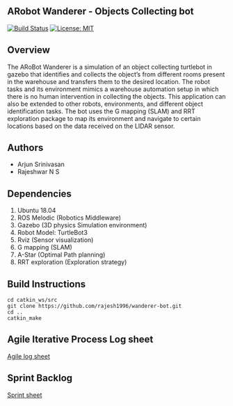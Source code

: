 ## ARobot Wanderer - Objects Collecting bot
[![Build Status](https://travis-ci.org/rajesh1996/wanderer-bot.svg?branch=iteration_1)](https://travis-ci.org/rajesh1996/wanderer-bot)
[![License: MIT](https://img.shields.io/badge/License-MIT-blue.svg)](https://github.com/rajesh1996/wanderer-bot/blob/master/LICENSE)

## Overview
The ARoBot Wanderer is a simulation of an object collecting turtlebot in gazebo that identifies and collects the object’s from different rooms present in the warehouse and transfers them to the desired location. The robot tasks and its environment mimics a warehouse automation setup in which there is no human intervention in collecting the objects. This application can also be extended to other robots, environments, and different object identification tasks. The bot uses the G mapping (SLAM) and RRT exploration package to map its environment and navigate to certain locations based on the data received on the LIDAR sensor.

## Authors
* Arjun Srinivasan
* Rajeshwar N S

## Dependencies
1. Ubuntu 18.04 
2. ROS Melodic (Robotics Middleware) 
3. Gazebo (3D physics Simulation environment) 
4. Robot Model: TurtleBot3
5. Rviz (Sensor visualization) 
6. G mapping (SLAM)
7. A-Star (Optimal Path planning)
8. RRT exploration (Exploration strategy)

## Build Instructions
```
cd catkin_ws/src
git clone https://github.com/rajesh1996/wanderer-bot.git
cd ..
catkin_make
```

## Agile Iterative Process Log sheet

[Agile log sheet](https://docs.google.com/spreadsheets/d/1dLMGk8zPM-85imcmCIn-f_uHfrWFpCoLMeSDqo5d0ug/edit?usp=sharing)

## Sprint Backlog

[Sprint sheet](https://docs.google.com/document/d/1nw3doTetBTEVzwYsUaO5rmn6OKx01XztPgxk0OSMTJQ/edit?usp=sharing)



